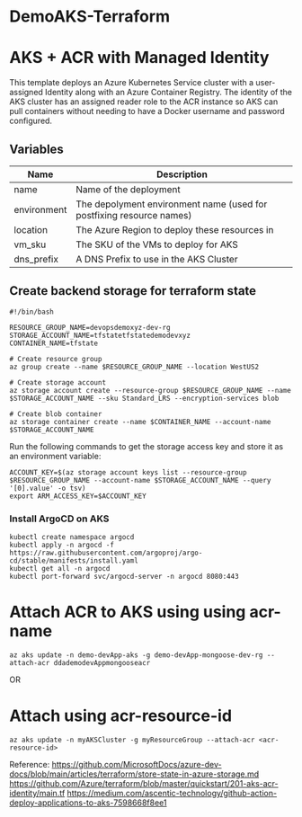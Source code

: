 # DemoAKS-Terraform

# AKS + ACR with Managed Identity

This template deploys an Azure Kubernetes Service cluster with a user-assigned Identity along with an Azure Container Registry.  The identity of the AKS cluster has an assigned reader role to the ACR instance so AKS can pull containers without needing to have a Docker username and password configured.

## Variables

| Name | Description |
|-|-|
| name | Name of the deployment |
| environment | The depolyment environment name (used for postfixing resource names) |
| location | The Azure Region to deploy these resources in |
| vm_sku | The SKU of the VMs to deploy for AKS |
| dns_prefix | A DNS Prefix to use in the AKS Cluster |


## Create backend storage for terraform state

```
#!/bin/bash

RESOURCE_GROUP_NAME=devopsdemoxyz-dev-rg
STORAGE_ACCOUNT_NAME=tfstatetfstatedemodevxyz
CONTAINER_NAME=tfstate

# Create resource group
az group create --name $RESOURCE_GROUP_NAME --location WestUS2

# Create storage account
az storage account create --resource-group $RESOURCE_GROUP_NAME --name $STORAGE_ACCOUNT_NAME --sku Standard_LRS --encryption-services blob

# Create blob container
az storage container create --name $CONTAINER_NAME --account-name $STORAGE_ACCOUNT_NAME

```

Run the following commands to get the storage access key and store it as an environment variable:


```
ACCOUNT_KEY=$(az storage account keys list --resource-group $RESOURCE_GROUP_NAME --account-name $STORAGE_ACCOUNT_NAME --query '[0].value' -o tsv)
export ARM_ACCESS_KEY=$ACCOUNT_KEY
```

### Install ArgoCD on AKS
```
kubectl create namespace argocd
kubectl apply -n argocd -f https://raw.githubusercontent.com/argoproj/argo-cd/stable/manifests/install.yaml
kubectl get all -n argocd
kubectl port-forward svc/argocd-server -n argocd 8080:443
```

# Attach ACR to AKS using using acr-name
```
az aks update -n demo-devApp-aks -g demo-devApp-mongoose-dev-rg --attach-acr ddademodevAppmongooseacr
```

OR

# Attach using acr-resource-id
```
az aks update -n myAKSCluster -g myResourceGroup --attach-acr <acr-resource-id>
```


Reference:
https://github.com/MicrosoftDocs/azure-dev-docs/blob/main/articles/terraform/store-state-in-azure-storage.md
https://github.com/Azure/terraform/blob/master/quickstart/201-aks-acr-identity/main.tf
https://medium.com/ascentic-technology/github-action-deploy-applications-to-aks-7598668f8ee1
